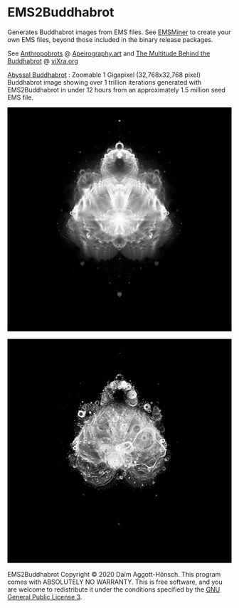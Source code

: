 # EMS2Buddhabrot
 Generates Buddhabrot images from EMS files.  See [EMSMiner](https://github.com/apeirography/EMSMiner) to create your own EMS files, beyond those included in the binary release packages.

 See [Anthropobrots](http://apeirography.art/en/projects/anthropobrots/) @ [Apeirography.art](http://www.aperography.art/) and [The Multitude Behind the Buddhabrot](https://rxiv.org/pdf/1604.0392v1.pdf) @ [viXra.org](http://rxiv.org/)
 
[Abyssal Buddhabrot](http://zoom.apeirography.art/works/abyssal_buddhabrot/) : Zoomable 1 Gigapixel (32,768x32,768 pixel) Buddhabrot image showing over 1 trillion iterations generated with EMS2Buddhabrot in under 12 hours from an approximately 1.5 million seed EMS file.
 
 ![Sample Buddhabrot #1](https://raw.githubusercontent.com/apeirography/EMS2Buddhabrot/master/examples/Buddhabrot_of_1145144167_waypoints_from_232931_seeds_with_depths_between_5000-5999_rendered_in_0h0m30s.png)
 
 ![Sample Buddhabrot #2](https://raw.githubusercontent.com/apeirography/EMS2Buddhabrot/master/examples/Buddhabrot_of_6621136892_waypoints_from_1000_seeds_with_depths_between_1001149-761816348_rendered_in_0h2m23s.png)
 
 EMS2Buddhabrot Copyright © 2020 Daïm Aggott-Hönsch. This program comes with ABSOLUTELY NO WARRANTY.
 This is free software, and you are welcome to redistribute it under the conditions specified by
 the [GNU General Public License 3](https://www.gnu.org/licenses/gpl-3.0).
 
 
